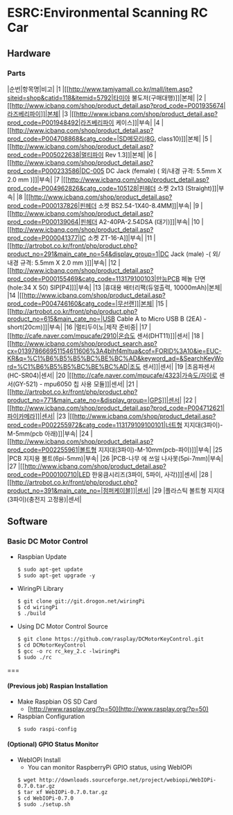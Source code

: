 # ESRC:Environmental Scanning RC Car

## Hardware

### Parts ###
|순번|항목명|비고|
|1  |[[http://www.tamiyamall.co.kr/mall/item.asp?siteid=shop&catid=118&itemid=5792|타미야 불도저(구매대행)]]|본체|
|2  |[[http://www.icbanq.com/shop/product_detail.asp?prod_code=P001935674|라즈베리파이]]|본체|
|3  |[[http://www.icbanq.com/shop/product_detail.asp?prod_code=P001948492|라즈베리파이 케이스]]|부속|
|4  |[[http://www.icbanq.com/shop/product_detail.asp?prod_code=P004708868&catg_code=|SD메모리(8G, class10)]]|본체|
|5  |[[http://www.icbanq.com/shop/product_detail.asp?prod_code=P005022638|멀티파이 Rev 1.3]]|본체|
|6  |[[http://www.icbanq.com/shop/product_detail.asp?prod_code=P000233586|DC-005 DC Jack (female) ( 외/내경 규격: 5.5mm X 2.0 mm )]]|부속|
|7  |[[http://www.icbanq.com/shop/product_detail.asp?prod_code=P004962826&catg_code=105128|핀헤더 소켓 2x13 (Straight)]]|부속|
|8  |[[http://www.icbanq.com/shop/product_detail.asp?prod_code=P000137826|핀헤더 소켓 BS2.54-1X40-8.4MM]]|부속|
|9  |[[http://www.icbanq.com/shop/product_detail.asp?prod_code=P000139064|핀헤더 A2-40PA-2.54DSA (대기)]]|부속|
|10 |[[http://www.icbanq.com/shop/product_detail.asp?prod_code=P000041377|IC 소켓 ZT-16-A]]|부속|
|11 |[[http://artrobot.co.kr/front/php/product.php?product_no=291&main_cate_no=54&display_group=1|DC Jack (male) -( 외/내경 규격: 5.5mm X 2.0 mm )]]|부속|
|12 |[[http://www.icbanq.com/shop/product_detail.asp?prod_code=P000155469&catg_code=113179100103|만능PCB 페놀 단면(hole:34 X 50) SIP[P4]]]|부속|
|13 |휴대용 배터리팩(듀얼출력, 10000mAh)|본체|
|14 |[[http://www.icbanq.com/shop/product_detail.asp?prod_code=P004746160&catg_code=|무선랜]]|본체|
|15 |[[http://artrobot.co.kr/front/php/product.php?product_no=615&main_cate_no=|USB Cable A to Micro USB B (2EA) - short(20cm)]]|부속|
|16 |멀티두이노|제작 준비중|
|17 |[[http://cafe.naver.com/mpucafe/2910|온습도 센서(DHT11)]]|센서|
|18 |[[http://www.icbanq.com/shop/product_search.asp?cx=013978666951154611606%3A4blhf4mltua&cof=FORID%3A10&ie=EUC-KR&q=%C1%B6%B5%B5%BC%BE%BC%AD&keyword_ad=&SearchKeyWord=%C1%B6%B5%B5%BC%BE%BC%AD|조도 센서]]|센서|
|19 |초음파센서 (HC-SR04)|센서|
|20 |[[http://cafe.naver.com/mpucafe/4323|가속도/자이로 센서(GY-521) - mpu6050 칩 사용 모듈]]|센서|
|21 |[[http://artrobot.co.kr/front/php/product.php?product_no=771&main_cate_no=&display_group=|GPS]]|센서|
|22 |[[http://www.icbanq.com/shop/product_detail.asp?prod_code=P004712621|파이카메라]]|센서|
|23 |[[http://www.icbanq.com/shop/product_detail.asp?prod_code=P002255972&catg_code=113179109100101|너트형 지지대(3파이)-M-5mm(pcb 아래)]]|부속|
|24 |[[http://www.icbanq.com/shop/product_detail.asp?prod_code=P002255961|볼트형 지지대(3파이)-M-10mm(pcb-파이)]]|부속|
|25 |PCB 지지용 볼트(6pi-5mm)|부속|
|26 |PCB-나무 에 쓰일 나사못(5pi-7mm)|부속|
|27 |[[http://www.icbanq.com/shop/product_detail.asp?prod_code=P000100710|LED 한웅큼시리즈(3파이, 5파이, 사각)]]|센서|
|28 |[[http://artrobot.co.kr/front/php/product.php?product_no=391&main_cate_no=|점퍼케이블]]|센서|
|29 |플라스틱 볼트형 지지대(3파이)(충전지 고정용)|센서|


## Software

### Basic DC Motor Control
  * Raspbian Update
    ```
    $ sudo apt-get update
    $ sudo apt-get upgrade -y
    ```

  * WiringPi Library
    ```
    $ git clone git://git.drogon.net/wiringPi
    $ cd wiringPi
    $ ./build
    ```

  * Using DC Motor Control Source
    ```
    $ git clone https://github.com/rasplay/DCMotorKeyControl.git
    $ cd DCMotorKeyControl
    $ gcc -o rc rc_key_2.c -lwiringPi
    $ sudo ./rc
    ```

===
#### (Previous job) Raspian Installation
  * Make Raspbian OS SD Card
    * [http://www.rasplay.org/?p=50](http://www.rasplay.org/?p=50)
  * Raspbian Configuration<br/>
    ```
    $ sudo raspi-config
    ```

#### (Optional) GPIO Status Monitor
  * WebIOPi Install
    * You can monitor RaspberryPi GPIO status, using WebIOPi
    ```
    $ wget http://downloads.sourceforge.net/project/webiopi/WebIOPi-0.7.0.tar.gz     
    $ tar xf WebIOPi-0.7.0.tar.gz      
    $ cd WebIOPi-0.7.0       
    $ sudo ./setup.sh      
    ```

